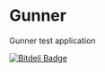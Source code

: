 Gunner
======

Gunner test application


[![Bitdeli Badge](https://d2weczhvl823v0.cloudfront.net/quave/gunner/trend.png)](https://bitdeli.com/free "Bitdeli Badge")

